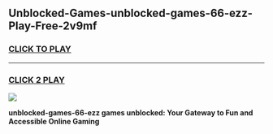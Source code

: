 
## Unblocked-Games-unblocked-games-66-ezz-Play-Free-2v9mf
<h3>
<a href="https://premium76.site?title=unblocked-games-66-ezz&ref=15A">CLICK TO PLAY</a></h3>
<hr>

<h3>
<a href="https://premium76.site?title=unblocked-games-66-ezz&ref=15A">CLICK 2 PLAY</a>
  
</h3>

<a href="https://premium76.site?title=unblocked-games-66-ezz&ref=15A"><img src="https://clearcache.store/games.png"></a>


**unblocked-games-66-ezz games unblocked: Your Gateway to Fun and Accessible Online Gaming**
